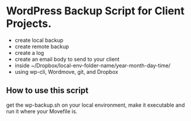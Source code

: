 # WordPress Backup Script for Client Projects.

- create local backup
- create remote backup
- create a log
- create an email body to send to your client
- inside ~/Dropbox/local-env-folder-name/year-month-day-time/
- using wp-cli, Wordmove, git, and Dropbox

## How to use this script

get the wp-backup.sh on your local environment, make it executable and run it where your Movefile is.
